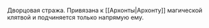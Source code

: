 Дворцовая стража.
Привязана к [[Архонты|Архонту]] магической клятвой и подчиняется только напрямую ему.